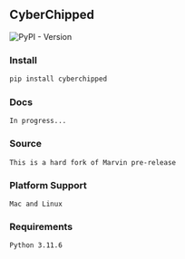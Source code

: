 ## CyberChipped

![PyPI - Version](https://img.shields.io/pypi/v/cyberchipped)

### Install

```bash
pip install cyberchipped
```

### Docs
    In progress...

### Source
    This is a hard fork of Marvin pre-release

### Platform Support
    Mac and Linux

### Requirements
    Python 3.11.6

